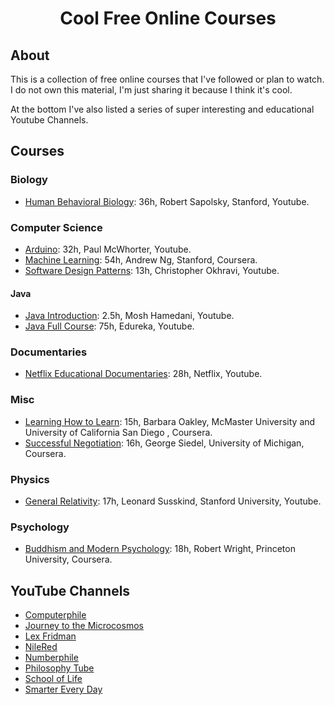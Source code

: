 <h1 align="center">Cool Free Online Courses</h1>

## About
This is a collection of free online courses that I've followed or plan to watch. I do not own this material, I'm just sharing it because I think it's cool.

At the bottom I've also listed a series of super interesting and educational Youtube Channels.

## Courses

### Biology
- [Human Behavioral Biology](https://www.youtube.com/playlist?list=PL848F2368C90DDC3D "Human Behavioral Biology"): 36h, Robert Sapolsky, Stanford, Youtube.

### Computer Science
- [Arduino](https://www.youtube.com/playlist?list=PLGs0VKk2DiYw-L-RibttcvK-WBZm8WLEP "Arduino"): 32h, Paul McWhorter, Youtube.
- [Machine Learning](https://www.coursera.org/learn/machine-learning "Machine Learning"): 54h, Andrew Ng, Stanford, Coursera.
- [Software Design Patterns](https://www.youtube.com/playlist?list=PLrhzvIcii6GNjpARdnO4ueTUAVR9eMBpc "Software Design Patterns"): 13h, Christopher Okhravi, Youtube.

#### Java
- [Java Introduction](https://www.youtube.com/watch?v=eIrMbAQSU34 "Java Introduction"): 2.5h, Mosh Hamedani, Youtube.
- [Java Full Course](https://www.youtube.com/playlist?list=PL9ooVrP1hQOHb4bxoHauWVwNg4FweDItZ "Java Full Course"): 75h, Edureka, Youtube.

### Documentaries
- [Netflix Educational Documentaries](https://www.youtube.com/playlist?list=PLvahqwMqN4M0GRkZY8WkLZMb6Z-W7qbLA "Netflix Educational Documentaries"): 28h, Netflix, Youtube.

### Misc
- [Learning How to Learn](https://www.coursera.org/learn/learning-how-to-learn "Learning How to Learn"): 15h, Barbara Oakley, McMaster University and University of California San Diego , Coursera.
- [Successful Negotiation](https://www.coursera.org/learn/negotiation-skills "Successful Negotiation"): 16h, George Siedel, University of Michigan, Coursera.

### Physics
- [General Relativity](https://www.youtube.com/playlist?list=PLpGHT1n4-mAvcXwzOIz3dHnGZaQP1LEib "General Relativity"): 17h, Leonard Susskind, Stanford University, Youtube.

### Psychology
- [Buddhism and Modern Psychology](https://www.coursera.org/learn/science-of-meditation "Buddhism and Modern Psychology"): 18h, Robert Wright, Princeton University, Coursera.

## YouTube Channels
- [Computerphile](https://www.youtube.com/channel/UC9-y-6csu5WGm29I7JiwpnA "Computerphile")
- [Journey to the Microcosmos](https://www.youtube.com/channel/UCBbnbBWJtwsf0jLGUwX5Q3g "Journey to the Microcosmos")
- [Lex Fridman](https://www.youtube.com/channel/UCSHZKyawb77ixDdsGog4iWA "Lex Fridman")
- [NileRed](https://www.youtube.com/channel/UCFhXFikryT4aFcLkLw2LBLA "NileRed")
- [Numberphile](https://www.youtube.com/channel/UCoxcjq-8xIDTYp3uz647V5A "Numberphile")
- [Philosophy Tube](https://www.youtube.com/channel/UC2PA-AKmVpU6NKCGtZq_rKQ "Philosophy Tube")
- [School of Life](https://www.youtube.com/channel/UC7IcJI8PUf5Z3zKxnZvTBog "School of Life")
- [Smarter Every Day](https://www.youtube.com/channel/UC6107grRI4m0o2-emgoDnAA "SmarterEveryDay")
